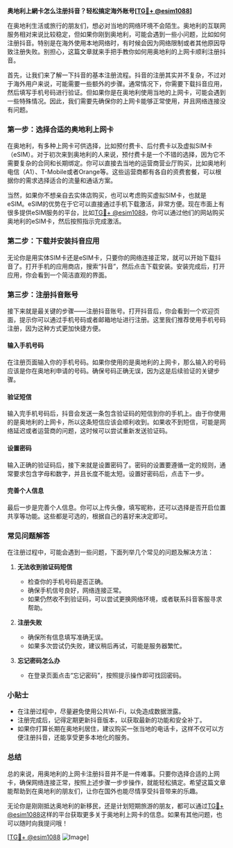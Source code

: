 **奥地利上網卡怎么注册抖音？轻松搞定海外账号[[TG💪+ @esim1088](https://t.me/s/esim1088)]**

在奥地利生活或旅行的朋友们，想必对当地的网络环境不会陌生。奥地利的互联网服务相对来说比较稳定，但如果你刚到奥地利，可能会遇到一些小问题，比如如何注册抖音。特别是在海外使用本地网络时，有时候会因为网络限制或者其他原因导致注册失败。别担心，这篇文章就来手把手教你如何用奥地利的上网卡顺利注册抖音。

首先，让我们来了解一下抖音的基本注册流程。抖音的注册其实并不复杂，不过对于海外用户来说，可能需要一些额外的步骤。通常情况下，你需要下载抖音应用，然后填写手机号码进行验证。但如果你是在奥地利使用当地的上网卡，可能会遇到一些特殊情况。因此，我们需要先确保你的上网卡能够正常使用，并且网络连接没有问题。

### 第一步：选择合适的奥地利上网卡

在奥地利，有多种上网卡可供选择，比如预付费卡、后付费卡以及虚拟SIM卡（eSIM）。对于初次来到奥地利的人来说，预付费卡是一个不错的选择，因为它不需要复杂的合同和长期绑定。你可以直接去当地的运营商营业厅购买，比如奥地利电信（A1）、T-Mobile或者Orange等。这些运营商都有各自的资费套餐，可以根据你的需求选择适合的流量和通话方案。

当然，如果你不想亲自去实体店购买，也可以考虑购买虚拟SIM卡，也就是eSIM。eSIM的优势在于它可以直接通过手机下载激活，非常方便。现在市面上有很多提供eSIM服务的平台，比如[TG💪+ @esim1088](https://t.me/s/esim1088)，你可以通过他们的网站购买奥地利的eSIM卡，然后按照指示完成激活。

### 第二步：下载并安装抖音应用

无论你是用实体SIM卡还是eSIM卡，只要你的网络连接正常，就可以开始下载抖音了。打开手机的应用商店，搜索“抖音”，然后点击下载安装。安装完成后，打开应用，你会看到一个简洁直观的界面。

### 第三步：注册抖音账号

接下来就是最关键的步骤——注册抖音账号。打开抖音后，你会看到一个欢迎页面，提示你可以通过手机号码或者邮箱地址进行注册。这里我们推荐使用手机号码注册，因为这种方式更加快捷方便。

#### 输入手机号码

在注册页面输入你的手机号码。如果你使用的是奥地利的上网卡，那么输入的号码应该是你在奥地利申请的号码。确保号码正确无误，因为这是后续验证的关键步骤。

#### 验证短信

输入完手机号码后，抖音会发送一条包含验证码的短信到你的手机上。由于你使用的是奥地利的上网卡，所以这条短信应该会顺利收到。如果收不到短信，可能是网络延迟或者运营商的问题，这时候可以尝试重新发送验证码。

#### 设置密码

输入正确的验证码后，接下来就是设置密码了。密码的设置要遵循一定的规则，通常要求包含字母和数字，并且长度不能太短。设置好密码后，点击下一步。

#### 完善个人信息

最后一步是完善个人信息。你可以上传头像，填写昵称，还可以选择是否开启位置共享等功能。这些都是可选的，根据自己的喜好来决定即可。

### 常见问题解答

在注册过程中，可能会遇到一些问题，下面列举几个常见的问题及解决方法：

1. **无法收到验证码短信**
   - 检查你的手机号码是否正确。
   - 确保手机信号良好，网络连接正常。
   - 如果仍然收不到验证码，可以尝试更换网络环境，或者联系抖音客服寻求帮助。

2. **注册失败**
   - 确保所有信息填写准确无误。
   - 如果多次尝试仍失败，建议稍后再试，可能是服务器繁忙。

3. **忘记密码怎么办**
   - 在登录页面点击“忘记密码”，按照提示操作即可找回密码。

### 小贴士

- 在注册过程中，尽量避免使用公共Wi-Fi，以免造成数据泄露。
- 注册完成后，记得定期更新抖音版本，以获取最新的功能和安全补丁。
- 如果你打算长期在奥地利居住，建议购买一张当地的电话卡，这样不仅可以方便注册抖音，还能享受更多本地化的服务。

### 总结

总的来说，用奥地利的上网卡注册抖音并不是一件难事。只要你选择合适的上网卡，确保网络连接正常，按照上述步骤一步步操作，就能轻松搞定。希望这篇文章能帮助到在奥地利的朋友们，让你在国外也能尽情享受抖音带来的乐趣。

无论你是刚刚抵达奥地利的新移民，还是计划短期旅游的朋友，都可以通过[TG💪+ @esim1088](https://t.me/s/esim1088)这样的平台获取更多关于奥地利上网卡的信息。如果有其他问题，也可以随时向我提问哦！

[[TG💪+ @esim1088](https://t.me/s/esim1088) ![Image](https://i.postimg.cc/4NQfJmqS/Snipaste-2025-05-13-00-14-12.png)]